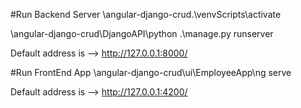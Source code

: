 #Run Backend Server
\angular-django-crud\.\venvScripts\activate

\angular-django-crud\DjangoAPI\python .\manage.py runserver

Default address is --> http://127.0.0.1:8000/

#Run FrontEnd App
\angular-django-crud\ui\EmployeeApp\ng serve

Default address is --> http://127.0.0.1:4200/
